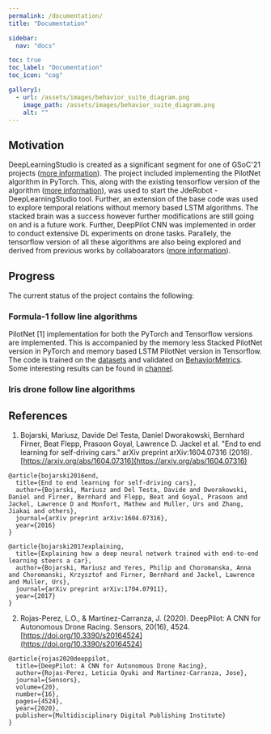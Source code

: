 ```yaml
---
permalink: /documentation/
title: "Documentation"

sidebar:
  nav: "docs"

toc: true
toc_label: "Documentation"
toc_icon: "cog"

gallery1:
  - url: /assets/images/behavior_suite_diagram.png
    image_path: /assets/images/behavior_suite_diagram.png
    alt: ""
---
```



## Motivation

DeepLearningStudio is created as a significant segment for one of GSoC'21 projects ([more information](https://theroboticsclub.github.io/gsoc2021-Utkarsh_Mishra)). The project included implementing the PilotNet algorithm in PyTorch. This, along with the existing tensorflow version of the algorithm ([more information](https://roboticslaburjc.github.io/2019-phd-sergio-paniego/)), was used to start the JdeRobot - DeepLearningStudio tool. Further, an extension of the base code was used to explore temporal relations without memory based LSTM algorithms. The stacked brain was a success however further modifications are still going on and is a future work. Further, DeepPilot CNN was implemented in order to conduct extensive DL experiments on drone tasks. Parallely, the tensorflow version of all these algorithms are also being explored and derived from previous works by collaboarators ([more information](https://roboticslaburjc.github.io/2019-phd-sergio-paniego/)).

## Progress

The current status of the project contains the following:

### Formula-1 follow line algorithms

PilotNet [1] implementation for both the PyTorch and Tensorflow versions are implemented. This is accompanied by the memory less Stacked PilotNet version in PyTorch and memory based LSTM PilotNet version in Tensorflow. The code is trained on the [datasets](/quick_start/datasets) and validated on [BehaviorMetrics](https://github.com/JdeRobot/BehaviorMetrics). Some interesting results can be found in [channel](https://www.youtube.com/channel/UCgmUgpircYAv_QhLQziHJOQ).

### Iris drone follow line algorithms



## References

1. Bojarski, Mariusz, Davide Del Testa, Daniel Dworakowski, Bernhard Firner, Beat Flepp, Prasoon Goyal, Lawrence D. Jackel et al. "End to end learning for self-driving cars." arXiv preprint arXiv:1604.07316 (2016). [https://arxiv.org/abs/1604.07316](https://arxiv.org/abs/1604.07316)

```
@article{bojarski2016end,
  title={End to end learning for self-driving cars},
  author={Bojarski, Mariusz and Del Testa, Davide and Dworakowski, Daniel and Firner, Bernhard and Flepp, Beat and Goyal, Prasoon and Jackel, Lawrence D and Monfort, Mathew and Muller, Urs and Zhang, Jiakai and others},
  journal={arXiv preprint arXiv:1604.07316},
  year={2016}
}

@article{bojarski2017explaining,
  title={Explaining how a deep neural network trained with end-to-end learning steers a car},
  author={Bojarski, Mariusz and Yeres, Philip and Choromanska, Anna and Choromanski, Krzysztof and Firner, Bernhard and Jackel, Lawrence and Muller, Urs},
  journal={arXiv preprint arXiv:1704.07911},
  year={2017}
}
```

2. Rojas-Perez, L.O., & Martinez-Carranza, J. (2020). DeepPilot: A CNN for Autonomous Drone Racing. Sensors, 20(16), 4524. [https://doi.org/10.3390/s20164524](https://doi.org/10.3390/s20164524)

```
@article{rojas2020deeppilot,
  title={DeepPilot: A CNN for Autonomous Drone Racing},
  author={Rojas-Perez, Leticia Oyuki and Martinez-Carranza, Jose},
  journal={Sensors},
  volume={20},
  number={16},
  pages={4524},
  year={2020},
  publisher={Multidisciplinary Digital Publishing Institute}
}
```


